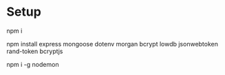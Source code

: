 # Setup

npm i

npm install express mongoose dotenv morgan bcrypt lowdb jsonwebtoken rand-token bcryptjs

npm i -g nodemon

